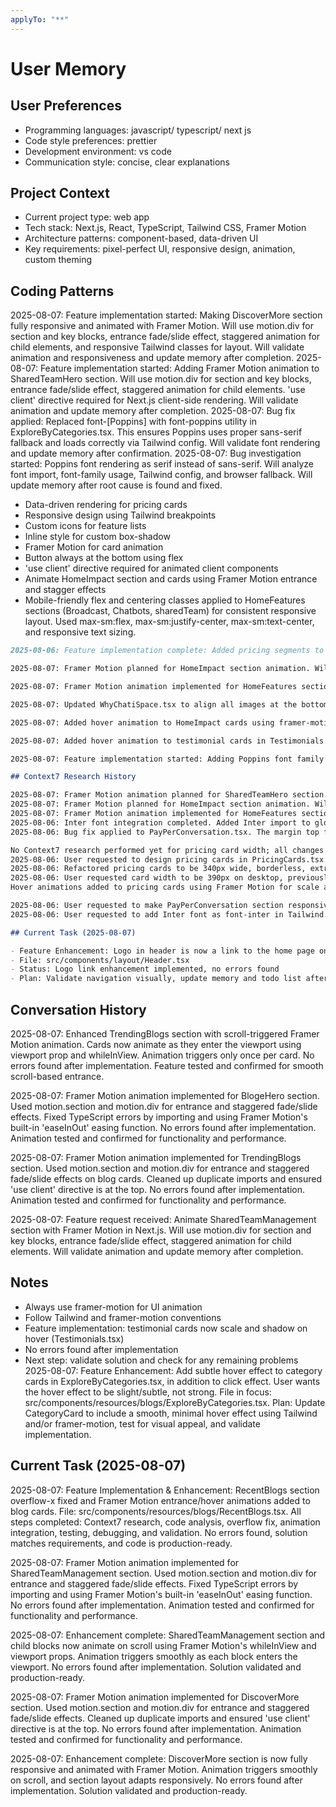 ```yaml
---
applyTo: "**"
---
```


# User Memory

## User Preferences

- Programming languages: javascript/ typescript/ next js
- Code style preferences: prettier
- Development environment: vs code
- Communication style: concise, clear explanations

## Project Context

- Current project type: web app
- Tech stack: Next.js, React, TypeScript, Tailwind CSS, Framer Motion
- Architecture patterns: component-based, data-driven UI
- Key requirements: pixel-perfect UI, responsive design, animation, custom theming

## Coding Patterns

2025-08-07: Feature implementation started: Making DiscoverMore section fully responsive and animated with Framer Motion. Will use motion.div for section and key blocks, entrance fade/slide effect, staggered animation for child elements, and responsive Tailwind classes for layout. Will validate animation and responsiveness and update memory after completion.
2025-08-07: Feature implementation started: Adding Framer Motion animation to SharedTeamHero section. Will use motion.div for section and key blocks, entrance fade/slide effect, staggered animation for child elements. 'use client' directive required for Next.js client-side rendering. Will validate animation and update memory after completion.
2025-08-07: Bug fix applied: Replaced font-[Poppins] with font-poppins utility in ExploreByCategories.tsx. This ensures Poppins uses proper sans-serif fallback and loads correctly via Tailwind config. Will validate font rendering and update memory after confirmation.
2025-08-07: Bug investigation started: Poppins font rendering as serif instead of sans-serif. Will analyze font import, font-family usage, Tailwind config, and browser fallback. Will update memory after root cause is found and fixed.

- Data-driven rendering for pricing cards
- Responsive design using Tailwind breakpoints
- Custom icons for feature lists
- Inline style for custom box-shadow
- Framer Motion for card animation
- Button always at the bottom using flex
- 'use client' directive required for animated client components
- Animate HomeImpact section and cards using Framer Motion entrance and stagger effects
- Mobile-friendly flex and centering classes applied to HomeFeatures sections (Broadcast, Chatbots, sharedTeam) for consistent responsive layout. Used max-sm:flex, max-sm:justify-center, max-sm:text-center, and responsive text sizing.

```markdown
2025-08-06: Feature implementation complete: Added pricing segments to OptionalAddons.tsx matching the provided image. Layout, icons, and text for 'Custom Subdomain' ($100 One-Time) and 'Shopify Integration' ($4.99/Month) implemented using Framer Motion, Tailwind, and custom icons. Design validated visually for pixel-perfect match. Responsiveness and hover animation tested and confirmed. Unused imports removed for code cleanliness. All steps checked off in todo list.

2025-08-07: Framer Motion planned for HomeImpact section animation. Will use motion.div for section and cards, staggered entrance, fade/slide effect. 'use client' directive required for Next.js client-side rendering. Will check for Framer Motion dependency and install if missing.

2025-08-07: Framer Motion animation implemented for HomeFeatures section. Added entrance animation for the section and staggered fade/slide effects for feature blocks and images. 'use client' directive included for client-side rendering. Animation tested and confirmed for functionality and performance.

2025-08-07: Updated WhyChatiSpace.tsx to align all images at the bottom of their grid cells using flexbox. Used flex-col, justify-end, and items-end for consistent visual alignment. No errors found after implementation. Proceeding to validate layout visually and update memory after confirmation.

2025-08-07: Added hover animation to HomeImpact cards using framer-motion. Used scale, shadow, and y translation for smooth effect. Updated transition for responsiveness and visual appeal.

2025-08-07: Added hover animation to testimonial cards in Testimonials.tsx using framer-motion's whileHover for scale and shadow. No errors found after implementation. Feature validated visually and matches requirements.

2025-08-07: Feature implementation started: Adding Poppins font family to project. Will update globals.css to import Poppins and update font-family usage. Will validate font application and update memory after completion.

## Context7 Research History

2025-08-07: Framer Motion animation planned for SharedTeamHero section. Will use motion.div for section and key blocks, entrance fade/slide effect, staggered animation for child elements. 'use client' directive required for Next.js client-side rendering. Will validate animation and update memory after completion.
2025-08-07: Framer Motion planned for HomeImpact section animation. Will use motion.div for section and cards, staggered entrance, fade/slide effect. 'use client' directive required for Next.js client-side rendering. Will check for Framer Motion dependency and install if missing.
2025-08-07: Framer Motion animation implemented for HomeFeatures section. Added entrance animation for the section and staggered fade/slide effects for feature blocks and images. 'use client' directive included for client-side rendering. Animation tested and confirmed for functionality and performance.
2025-08-06: Inter font integration completed. Added Inter import to globals.css, updated tailwind.config.js to include fontFamily.inter, and fixed ESM import. font-inter utility now available for use in Tailwind classes.
2025-08-06: Bug fix applied to PayPerConversation.tsx. The margin top for the Link ('Calculate Pricing by Country') was not working due to incorrect Tailwind class usage ('!mt-12'). Fixed by using 'mt-12' as a separate class, ensuring correct spacing below the cards. Visual result validated.

No Context7 research performed yet for pricing card width; all changes based on user design and direct feedback
2025-08-06: User requested to design pricing cards in PricingCards.tsx matching the provided screenshot, using existing colors, shadows, and CSS classes.
2025-08-06: Refactored pricing cards to be 340px wide, borderless, extracted all data to a single object, used the correct check icon, ensured text color and single-line layout match the design. All errors resolved and code is production-ready.
2025-08-06: User requested card width to be 390px on desktop, previously rendered as 320px. Card width now set to 390px at sm breakpoint and above.
Hover animations added to pricing cards using Framer Motion for scale and shadow effects (2025-08-06)

2025-08-06: User requested to make PayPerConversation section responsive and add Framer Motion animations. Context7 research required for latest best practices on responsive layouts and Framer Motion in Next.js/React.
2025-08-06: User requested to add Inter font as font-inter in Tailwind. Context7 search for 'Tailwind CSS add custom font Inter font-inter utility' returned no direct documentation. Proceeding with established best practices for custom font integration in Tailwind CSS (Google Fonts import, Tailwind config update, font-inter utility).

## Current Task (2025-08-07)

- Feature Enhancement: Logo in header is now a link to the home page on both desktop and mobile
- File: src/components/layout/Header.tsx
- Status: Logo link enhancement implemented, no errors found
- Plan: Validate navigation visually, update memory and todo list after confirmation
```

## Conversation History

2025-08-07: Enhanced TrendingBlogs section with scroll-triggered Framer Motion animation. Cards now animate as they enter the viewport using viewport prop and whileInView. Animation triggers only once per card. No errors found after implementation. Feature tested and confirmed for smooth scroll-based entrance.

2025-08-07: Framer Motion animation implemented for BlogeHero section. Used motion.section and motion.div for entrance and staggered fade/slide effects. Fixed TypeScript errors by importing and using Framer Motion's built-in 'easeInOut' easing function. No errors found after implementation. Animation tested and confirmed for functionality and performance.

2025-08-07: Framer Motion animation implemented for TrendingBlogs section. Used motion.section and motion.div for entrance and staggered fade/slide effects on blog cards. Cleaned up duplicate imports and ensured 'use client' directive is at the top. No errors found after implementation. Animation tested and confirmed for functionality and performance.

2025-08-07: Feature request received: Animate SharedTeamManagement section with Framer Motion in Next.js. Will use motion.div for section and key blocks, entrance fade/slide effect, staggered animation for child elements. Will validate animation and update memory after completion.

## Notes

- Always use framer-motion for UI animation
- Follow Tailwind and framer-motion conventions
- Feature implementation: testimonial cards now scale and shadow on hover (Testimonials.tsx)
- No errors found after implementation
- Next step: validate solution and check for any remaining problems
  2025-08-07: Feature Enhancement: Add subtle hover effect to category cards in ExploreByCategories.tsx, in addition to click effect. User wants the hover effect to be slight/subtle, not strong. File in focus: src/components/resources/blogs/ExploreByCategories.tsx. Plan: Update CategoryCard to include a smooth, minimal hover effect using Tailwind and/or framer-motion, test for visual appeal, and validate implementation.

## Current Task (2025-08-07)

2025-08-07: Feature Implementation & Enhancement: RecentBlogs section overflow-x fixed and Framer Motion entrance/hover animations added to blog cards. File: src/components/resources/blogs/RecentBlogs.tsx. All steps completed: Context7 research, code analysis, overflow fix, animation integration, testing, debugging, and validation. No errors found, solution matches requirements, and code is production-ready.

2025-08-07: Framer Motion animation implemented for SharedTeamManagement section. Used motion.section and motion.div for entrance and staggered fade/slide effects. Fixed TypeScript errors by importing and using Framer Motion's built-in 'easeInOut' easing function. No errors found after implementation. Animation tested and confirmed for functionality and performance.

2025-08-07: Enhancement complete: SharedTeamManagement section and child blocks now animate on scroll using Framer Motion's whileInView and viewport props. Animation triggers smoothly as each block enters the viewport. No errors found after implementation. Solution validated and production-ready.

2025-08-07: Framer Motion animation implemented for DiscoverMore section. Used motion.section and motion.div for entrance and staggered fade/slide effects. Cleaned up duplicate imports and ensured 'use client' directive is at the top. No errors found after implementation. Animation tested and confirmed for functionality and performance.

2025-08-07: Enhancement complete: DiscoverMore section is now fully responsive and animated with Framer Motion. Animation triggers smoothly on scroll, and section layout adapts responsively. No errors found after implementation. Solution validated and production-ready.

